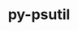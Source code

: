 ---
title: "py-psutil"
layout: cache
categories: [package, develop-2023-06-25]
meta: {"versions": ["5.9.5"], "compilers": ["gcc@=11.1.0", "gcc@=11.3.0", "gcc@=7.3.1", "gcc@=7.5.0", "oneapi@=2023.1.0"], "oss": ["amzn2", "ubuntu18.04", "ubuntu20.04", "ubuntu22.04"], "platforms": ["linux"], "targets": ["aarch64", "neoverse_n1", "ppc64le", "x86_64", "x86_64_v3"], "stacks": ["aws-isc", "aws-isc-aarch64", "data-vis-sdk", "e4s", "e4s-oneapi", "e4s-power", "ml-linux-x86_64-cpu", "ml-linux-x86_64-cuda", "ml-linux-x86_64-rocm", "radiuss", "root"], "num_specs": 15, "num_specs_by_stack": {"e4s": 3, "root": 15, "ml-linux-x86_64-rocm": 1, "ml-linux-x86_64-cuda": 1, "ml-linux-x86_64-cpu": 1, "e4s-power": 3, "data-vis-sdk": 2, "aws-isc": 1, "e4s-oneapi": 2, "aws-isc-aarch64": 2, "radiuss": 1}}
spec_details: [{"hash": "bp3vouhqqsfmhaqgndhitbzzsngz4s77", "compiler": "gcc@=11.1.0", "versions": ["5.9.5"], "os": "ubuntu20.04", "platform": "linux", "target": "x86_64_v3", "variants": ["build_system=python_pip"], "stacks": ["e4s", "root"], "size": "-", "tarball": "https://binaries.spack.io/releases/develop-2023-06-25/build_cache/linux-ubuntu20.04-x86_64_v3/gcc-11.1.0/py-psutil-5.9.5/linux-ubuntu20.04-x86_64_v3-gcc-11.1.0-py-psutil-5.9.5-bp3vouhqqsfmhaqgndhitbzzsngz4s77.spack"}, {"hash": "rnk5qteazy4mvl7ut2snqqh2dk7s2eno", "compiler": "gcc@=11.3.0", "versions": ["5.9.5"], "os": "ubuntu22.04", "platform": "linux", "target": "x86_64_v3", "variants": ["build_system=python_pip"], "stacks": ["ml-linux-x86_64-rocm", "ml-linux-x86_64-cuda", "root", "ml-linux-x86_64-cpu"], "size": "-", "tarball": "https://binaries.spack.io/releases/develop-2023-06-25/build_cache/linux-ubuntu22.04-x86_64_v3/gcc-11.3.0/py-psutil-5.9.5/linux-ubuntu22.04-x86_64_v3-gcc-11.3.0-py-psutil-5.9.5-rnk5qteazy4mvl7ut2snqqh2dk7s2eno.spack"}, {"hash": "zo5bdgqlfq5pb6i4fme56b23ned73ooo", "compiler": "gcc@=11.1.0", "versions": ["5.9.5"], "os": "ubuntu20.04", "platform": "linux", "target": "x86_64_v3", "variants": ["build_system=python_pip"], "stacks": ["e4s", "root"], "size": "-", "tarball": "https://binaries.spack.io/releases/develop-2023-06-25/build_cache/linux-ubuntu20.04-x86_64_v3/gcc-11.1.0/py-psutil-5.9.5/linux-ubuntu20.04-x86_64_v3-gcc-11.1.0-py-psutil-5.9.5-zo5bdgqlfq5pb6i4fme56b23ned73ooo.spack"}, {"hash": "q4atqdmerplcjbbj6oysewdxeitc3hqi", "compiler": "gcc@=11.1.0", "versions": ["5.9.5"], "os": "ubuntu20.04", "platform": "linux", "target": "ppc64le", "variants": ["build_system=python_pip"], "stacks": ["root", "e4s-power"], "size": "-", "tarball": "https://binaries.spack.io/releases/develop-2023-06-25/build_cache/linux-ubuntu20.04-ppc64le/gcc-11.1.0/py-psutil-5.9.5/linux-ubuntu20.04-ppc64le-gcc-11.1.0-py-psutil-5.9.5-q4atqdmerplcjbbj6oysewdxeitc3hqi.spack"}, {"hash": "gd3odfvfe462d5ia3he3d4bym55ol3gx", "compiler": "gcc@=11.1.0", "versions": ["5.9.5"], "os": "ubuntu20.04", "platform": "linux", "target": "ppc64le", "variants": ["build_system=python_pip"], "stacks": ["root", "e4s-power"], "size": "-", "tarball": "https://binaries.spack.io/releases/develop-2023-06-25/build_cache/linux-ubuntu20.04-ppc64le/gcc-11.1.0/py-psutil-5.9.5/linux-ubuntu20.04-ppc64le-gcc-11.1.0-py-psutil-5.9.5-gd3odfvfe462d5ia3he3d4bym55ol3gx.spack"}, {"hash": "6v23eofe64ggtkxbfffhdjktx6gosize", "compiler": "gcc@=11.1.0", "versions": ["5.9.5"], "os": "ubuntu20.04", "platform": "linux", "target": "x86_64_v3", "variants": ["build_system=python_pip"], "stacks": ["data-vis-sdk", "root"], "size": "-", "tarball": "https://binaries.spack.io/releases/develop-2023-06-25/build_cache/linux-ubuntu20.04-x86_64_v3/gcc-11.1.0/py-psutil-5.9.5/linux-ubuntu20.04-x86_64_v3-gcc-11.1.0-py-psutil-5.9.5-6v23eofe64ggtkxbfffhdjktx6gosize.spack"}, {"hash": "zyinbezbwgp6okpvua7okyvloi5hy7vr", "compiler": "gcc@=11.1.0", "versions": ["5.9.5"], "os": "ubuntu20.04", "platform": "linux", "target": "x86_64_v3", "variants": ["build_system=python_pip"], "stacks": ["e4s", "root"], "size": "-", "tarball": "https://binaries.spack.io/releases/develop-2023-06-25/build_cache/linux-ubuntu20.04-x86_64_v3/gcc-11.1.0/py-psutil-5.9.5/linux-ubuntu20.04-x86_64_v3-gcc-11.1.0-py-psutil-5.9.5-zyinbezbwgp6okpvua7okyvloi5hy7vr.spack"}, {"hash": "5dj47vap3jpp5qu5sh6hvbz4mj4gyxlu", "compiler": "gcc@=7.3.1", "versions": ["5.9.5"], "os": "amzn2", "platform": "linux", "target": "x86_64_v3", "variants": ["build_system=python_pip"], "stacks": ["root", "aws-isc"], "size": "-", "tarball": "https://binaries.spack.io/releases/develop-2023-06-25/build_cache/linux-amzn2-x86_64_v3/gcc-7.3.1/py-psutil-5.9.5/linux-amzn2-x86_64_v3-gcc-7.3.1-py-psutil-5.9.5-5dj47vap3jpp5qu5sh6hvbz4mj4gyxlu.spack"}, {"hash": "nkqqpjr55gctxmtbmokhjlpqhwma7hcb", "compiler": "oneapi@=2023.1.0", "versions": ["5.9.5"], "os": "ubuntu20.04", "platform": "linux", "target": "x86_64", "variants": ["build_system=python_pip"], "stacks": ["e4s-oneapi", "root"], "size": "-", "tarball": "https://binaries.spack.io/releases/develop-2023-06-25/build_cache/linux-ubuntu20.04-x86_64/oneapi-2023.1.0/py-psutil-5.9.5/linux-ubuntu20.04-x86_64-oneapi-2023.1.0-py-psutil-5.9.5-nkqqpjr55gctxmtbmokhjlpqhwma7hcb.spack"}, {"hash": "3num776dp5hemf3bgek7elj7oowpsipy", "compiler": "gcc@=7.3.1", "versions": ["5.9.5"], "os": "amzn2", "platform": "linux", "target": "aarch64", "variants": ["build_system=python_pip"], "stacks": ["aws-isc-aarch64", "root"], "size": "-", "tarball": "https://binaries.spack.io/releases/develop-2023-06-25/build_cache/linux-amzn2-aarch64/gcc-7.3.1/py-psutil-5.9.5/linux-amzn2-aarch64-gcc-7.3.1-py-psutil-5.9.5-3num776dp5hemf3bgek7elj7oowpsipy.spack"}, {"hash": "bmnudzrjipcmbcffkkmi5mdoldapmqmk", "compiler": "gcc@=11.1.0", "versions": ["5.9.5"], "os": "ubuntu20.04", "platform": "linux", "target": "ppc64le", "variants": ["build_system=python_pip"], "stacks": ["root", "e4s-power"], "size": "-", "tarball": "https://binaries.spack.io/releases/develop-2023-06-25/build_cache/linux-ubuntu20.04-ppc64le/gcc-11.1.0/py-psutil-5.9.5/linux-ubuntu20.04-ppc64le-gcc-11.1.0-py-psutil-5.9.5-bmnudzrjipcmbcffkkmi5mdoldapmqmk.spack"}, {"hash": "bfd44snvn4asoiobagnya64kielb545c", "compiler": "gcc@=11.1.0", "versions": ["5.9.5"], "os": "ubuntu20.04", "platform": "linux", "target": "x86_64_v3", "variants": ["build_system=python_pip"], "stacks": ["data-vis-sdk", "root"], "size": "-", "tarball": "https://binaries.spack.io/releases/develop-2023-06-25/build_cache/linux-ubuntu20.04-x86_64_v3/gcc-11.1.0/py-psutil-5.9.5/linux-ubuntu20.04-x86_64_v3-gcc-11.1.0-py-psutil-5.9.5-bfd44snvn4asoiobagnya64kielb545c.spack"}, {"hash": "uorwhbz7thtadftjolo5huxvzhfxtevy", "compiler": "gcc@=7.5.0", "versions": ["5.9.5"], "os": "ubuntu18.04", "platform": "linux", "target": "x86_64_v3", "variants": ["build_system=python_pip"], "stacks": ["radiuss", "root"], "size": "-", "tarball": "https://binaries.spack.io/releases/develop-2023-06-25/build_cache/linux-ubuntu18.04-x86_64_v3/gcc-7.5.0/py-psutil-5.9.5/linux-ubuntu18.04-x86_64_v3-gcc-7.5.0-py-psutil-5.9.5-uorwhbz7thtadftjolo5huxvzhfxtevy.spack"}, {"hash": "zyie462xfb6ls36z5u4ymltabcvh3cbr", "compiler": "oneapi@=2023.1.0", "versions": ["5.9.5"], "os": "ubuntu20.04", "platform": "linux", "target": "x86_64", "variants": ["build_system=python_pip"], "stacks": ["e4s-oneapi", "root"], "size": "-", "tarball": "https://binaries.spack.io/releases/develop-2023-06-25/build_cache/linux-ubuntu20.04-x86_64/oneapi-2023.1.0/py-psutil-5.9.5/linux-ubuntu20.04-x86_64-oneapi-2023.1.0-py-psutil-5.9.5-zyie462xfb6ls36z5u4ymltabcvh3cbr.spack"}, {"hash": "7t2s6fsfnqfyghxdyymftwopaoirm3bo", "compiler": "gcc@=7.3.1", "versions": ["5.9.5"], "os": "amzn2", "platform": "linux", "target": "neoverse_n1", "variants": ["build_system=python_pip"], "stacks": ["aws-isc-aarch64", "root"], "size": "-", "tarball": "https://binaries.spack.io/releases/develop-2023-06-25/build_cache/linux-amzn2-neoverse_n1/gcc-7.3.1/py-psutil-5.9.5/linux-amzn2-neoverse_n1-gcc-7.3.1-py-psutil-5.9.5-7t2s6fsfnqfyghxdyymftwopaoirm3bo.spack"}]
---